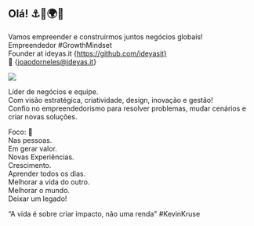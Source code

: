 ## Olá! ⚓🚀🌍🦓 ##
Vamos empreender e construirmos juntos negócios globais!  
Empreendedor #GrowthMindset  
Founder at ideyas.it {https://github.com/ideyasit}  
:email: {joaodorneles@ideyas.it}
<div>
<a href="https://www.linkedin.com/in/joaodornelesbueno" target="_blank"><img src="https://img.shields.io/badge/-LinkedIn-%230077B5?style=for-the-badge&logo=linkedin&logoColor=white" target="_blank"></a>  
</div>

Líder de negócios e equipe.  
Com visão estratégica, criatividade, design, inovação e gestão!  
Confio no empreendedorismo para resolver problemas, mudar cenários e criar novas soluções.  

Foco: 🎯  
Nas pessoas.  
Em gerar valor.  
Novas Experiências.  
Crescimento.  
Aprender todos os dias.  
Melhorar a vida do outro.   
Melhorar o mundo.  
Deixar um legado!   

“A vida é sobre criar impacto, não uma renda" #KevinKruse

<!--
**joaodornelesbueno/joaodornelesbueno** is a ✨ _special_ ✨ repository because its `README.md` (this file) appears on your GitHub profile.

Here are some ideas to get you started:

- 🔭 I’m currently working on ...
- 🌱 I’m currently learning ...
- 👯 I’m looking to collaborate on ...
- 🤔 I’m looking for help with ...
- 💬 Ask me about ...
- 📫 How to reach me: ...
- 😄 Pronouns: ...
- ⚡ Fun fact: ...
-->
